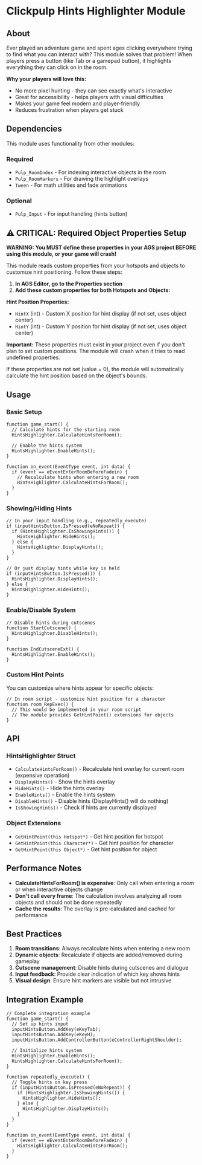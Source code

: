 # Clickpulp Hints Highlighter Module

## About

Ever played an adventure game and spent ages clicking everywhere trying to find what you can interact with? This module solves that problem! When players press a button (like Tab or a gamepad button), it highlights everything they can click on in the room.

**Why your players will love this:**

* No more pixel hunting - they can see exactly what's interactive
* Great for accessibility - helps players with visual difficulties
* Makes your game feel modern and player-friendly
* Reduces frustration when players get stuck

## Dependencies

This module uses functionality from other modules:

### Required

* `Pulp_RoomIndex` - For indexing interactive objects in the room
* `Pulp_RoomMarkers` - For drawing the highlight overlays
* `Tween` - For math utilities and fade animations

### Optional  

* `Pulp_Input` - For input handling (hints button)

## ⚠️ CRITICAL: Required Object Properties Setup

**WARNING: You MUST define these properties in your AGS project BEFORE using this module, or your game will crash!**

This module reads custom properties from your hotspots and objects to customize hint positioning. Follow these steps:

1. **In AGS Editor, go to the Properties section**
2. **Add these custom properties for both Hotspots and Objects:**

**Hint Position Properties:**

* `HintX` (int) - Custom X position for hint display (if not set, uses object center)
* `HintY` (int) - Custom Y position for hint display (if not set, uses object center)

**Important:** These properties must exist in your project even if you don't plan to set custom positions. The module will crash when it tries to read undefined properties.

If these properties are not set (value = 0), the module will automatically calculate the hint position based on the object's bounds.

## Usage

### Basic Setup

```agscript
function game_start() {
  // Calculate hints for the starting room
  HintsHighlighter.CalculateHintsForRoom();
  
  // Enable the hints system
  HintsHighlighter.EnableHints();
}

function on_event(EventType event, int data) {
  if (event == eEventEnterRoomBeforeFadein) {
    // Recalculate hints when entering a new room
    HintsHighlighter.CalculateHintsForRoom();
  }
}
```

### Showing/Hiding Hints

```agscript
// In your input handling (e.g., repeatedly_execute)
if (inputHintsButton.IsPressed(eNoRepeat)) {
  if (HintsHighlighter.IsShowingHints()) {
    HintsHighlighter.HideHints();
  } else {
    HintsHighlighter.DisplayHints();
  }
}

// Or just display hints while key is held
if (inputHintsButton.IsPressed()) {
  HintsHighlighter.DisplayHints();
} else {
  HintsHighlighter.HideHints();
}
```

### Enable/Disable System

```agscript
// Disable hints during cutscenes
function StartCutscene() {
  HintsHighlighter.DisableHints();
}

function EndCutsceneExt() {
  HintsHighlighter.EnableHints();
}
```

### Custom Hint Points

You can customize where hints appear for specific objects:

```agscript
// In room script - customize hint position for a character
function room_RepExec() {
  // This would be implemented in your room script
  // The module provides GetHintPoint() extensions for objects
}
```

## API

### HintsHighlighter Struct

* `CalculateHintsForRoom()` - Recalculate hint overlay for current room (expensive operation)
* `DisplayHints()` - Show the hints overlay
* `HideHints()` - Hide the hints overlay  
* `EnableHints()` - Enable the hints system
* `DisableHints()` - Disable hints (DisplayHints() will do nothing)
* `IsShowingHints()` - Check if hints are currently displayed

### Object Extensions

* `GetHintPoint(this Hotspot*)` - Get hint position for hotspot
* `GetHintPoint(this Character*)` - Get hint position for character
* `GetHintPoint(this Object*)` - Get hint position for object

## Performance Notes

* **CalculateHintsForRoom() is expensive**: Only call when entering a room or when interactive objects change
* **Don't call every frame**: The calculation involves analyzing all room objects and should not be done repeatedly
* **Cache the results**: The overlay is pre-calculated and cached for performance

## Best Practices

1. **Room transitions**: Always recalculate hints when entering a new room
2. **Dynamic objects**: Recalculate if objects are added/removed during gameplay
3. **Cutscene management**: Disable hints during cutscenes and dialogue
4. **Input feedback**: Provide clear indication of which key shows hints
5. **Visual design**: Ensure hint markers are visible but not intrusive

## Integration Example

```agscript
// Complete integration example
function game_start() {
  // Set up hints input
  inputHintsButton.AddKey(eKeyTab);
  inputHintsButton.AddKey(eKeyH);
  inputHintsButton.AddControllerButton(eControllerRightShoulder);
  
  // Initialize hints system
  HintsHighlighter.EnableHints();
  HintsHighlighter.CalculateHintsForRoom();
}

function repeatedly_execute() {
  // Toggle hints on key press
  if (inputHintsButton.IsPressed(eNoRepeat)) {
    if (HintsHighlighter.IsShowingHints()) {
      HintsHighlighter.HideHints();
    } else {
      HintsHighlighter.DisplayHints();
    }
  }
}

function on_event(EventType event, int data) {
  if (event == eEventEnterRoomBeforeFadein) {
    HintsHighlighter.CalculateHintsForRoom();
  }
}
```
